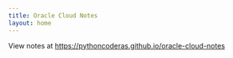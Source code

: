 ```yaml
---
title: Oracle Cloud Notes
layout: home
---
```

View notes at https://pythoncoderas.github.io/oracle-cloud-notes